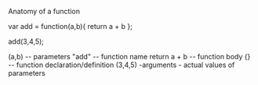  Anatomy of a function

 var add = function(a,b){
   return a + b
 };


 add(3,4,5);


(a,b) -- parameters
"add" -- function name
return a + b -- function body
{} -- function declaration/definition
(3,4,5) -arguments - actual values of parameters
